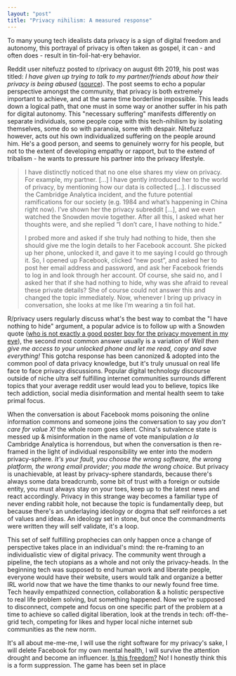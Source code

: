 ```yaml
---
layout: "post"
title: "Privacy nihilism: A measured response"
---
```


To many young tech idealists data privacy is a sign of digital freedom and autonomy, this portrayal of privacy is often taken as gospel, it can - and often does - result in tin-foil-hat-ery behavior. <!--more--> 

Reddit user nitefuzz posted to r/privacy on august 6th 2019, his post was titled: *I have given up trying to talk to my partner/friends about how their privacy is being abused* ([source][1]). The post seems to echo a popular perspective amongst the community, that privacy is both extremely important to achieve, and at the same time borderline impossible. This leads down a logical path, that one must in some way or another suffer in his path for digital autonomy. This "necessary suffering" manifests differently on separate individuals, some people cope with this tech-nihilism by isolating themselves, some do so with paranoia, some with despair. Nitefuzz however, acts out his own individualized suffering on the people around him. He's a good person, and seems to genuinely worry for his people, but not to the extent of developing empathy or rapport, but to the extend of tribalism - he wants to pressure his partner into the privacy lifestyle.

[1]: https://redd.it/cmrtzn

> I have distinctly noticed that no one else shares my view on privacy. For example, my partner. [...] I have gently introduced her to the world of privacy, by mentioning how our data is collected [...]. I discussed the Cambridge Analytica incident, and the future potential ramifications for our society (e.g. 1984 and what’s happening in China right now). I’ve shown her the privacy subreddit [...], and we even watched the Snowden movie together. After all this, I asked what her thoughts were, and she replied “I don’t care, I have nothing to hide.”
> 
> I probed more and asked if she truly had nothing to hide, then she should give me the login details to her Facebook account. She picked up her phone, unlocked it, and gave it to me saying I could go through it. So, I opened up Facebook, clicked “new post”, and asked her to post her email address and password, and ask her Facebook friends to log in and look through her account. Of course, she said no, and I asked her that if she had nothing to hide, why was she afraid to reveal these private details? She of course could not answer this and changed the topic immediately. Now, whenever I bring up privacy in conversation, she looks at me like I’m wearing a tin foil hat.

R/privacy users regularly discuss what's the best way to combat the "I have nothing to hide" argument, a popular advice is to follow up with a Snowden quote ([who is not exactly a good poster boy for the privacy movement in my eye][2]), the second most common answer usually is a variation of *Well then give me access to your unlocked phone and let me read, copy and save everything!* This gotcha response has been canonized & adopted into the common pool of data privacy knowledge, but it's truly unusual on real life face to face privacy discussions. Popular digital technology discourse outside of niche ultra self fulfilling internet communities surrounds different topics that your average reddit user would lead you to believe, topics like tech addiction, social media disinformation and mental health seem to take primal focus.

[2]: https://mspsocial.net/@lawremipsum/102587000852193789

When the conversation is about Facebook moms poisoning the online information commons and someone joins the conversation to say *you don't care for value X!* the whole room goes silent. China's sutvalence state is messed up & misinformation in the name of vote manipulation *a la* Cambridge Analytica is horrendous, but when the conversation is then re-framed in the light of individual responsibility we enter into the modern privacy-sphere. *It's your fault, you choose the wrong software, the wrong platform, the wrong email provider; you made the wrong choice*. But privacy is unachievable, at least by privacy-sphere standards, because there's always some data breadcrumb, some bit of trust with a foreign or outside entity, you must always stay on your toes, keep up to the latest news and react accordingly. Privacy in this strange way becomes a familiar type of never ending rabbit hole, not because the topic is fundamentally deep, but because there's an underlaying ideology or dogma that self reinforces a set of values and ideas. An ideology set in stone, but once the commandments were written they will self validate, it's a loop.

This set of self fulfilling prophecies can only happen once a change of perspective takes place in an individual's mind: the re-framing to an individualistic view of digital privacy. The community went through a pipeline, the tech utopians as a whole and not only the privacy-heads. In the beginning tech was supposed to end human work and liberate people, everyone would have their website, users would talk and organize a better IRL world now that we have the time thanks to our newly found free time. Tech heavily empathized connection, collaboration & a holistic perspective to real life problem solving, but something happened. Now we're supposed to disconnect, compete and focus on one specific part of the problem at a time to achieve so called digital liberation, look at the trends in tech: off-the-grid tech, competing for likes and hyper local niche internet sub communities as the new norm.

It's all about me-me-me, I will use the right software for my privacy's sake, I will delete Facebook for my own mental health, I will survive the attention drought and become an influencer. [Is this freedom?][3] No! I honestly think this is a form suppression. The game has been set in place

[3]: https://alex-esc.github.io/posts/freedom-is-a-verb.html